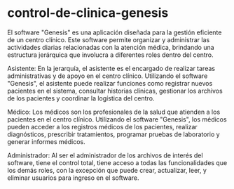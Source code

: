 # control-de-clinica-genesis
El software "Genesis" es una aplicación diseñada para la gestión eficiente de un centro clínico. Este software permite organizar y administrar las actividades diarias relacionadas con la atención médica, brindando una estructura jerárquica que involucra a diferentes roles dentro del centro.

Asistente: En la jerarquía, el asistente es el encargado de realizar tareas administrativas y de apoyo en el centro clínico. Utilizando el software "Genesis", el asistente puede realizar funciones como registrar nuevos pacientes en el sistema, consultar historias clínicas, gestionar los archivos de los pacientes y coordinar la logística del centro.

Médico: Los médicos son los profesionales de la salud que atienden a los pacientes en el centro clínico. Utilizando el software "Genesis", los médicos pueden acceder a los registros médicos de los pacientes, realizar diagnósticos, prescribir tratamientos, programar pruebas de laboratorio y generar informes médicos.

Administrador: Al ser el administrador de los archivos de interés del software, tiene el control total, tiene acceso a todas las funcionalidades que los demás roles, con la excepción que puede crear, actualizar, leer, y eliminar usuarios para ingreso en el software.
